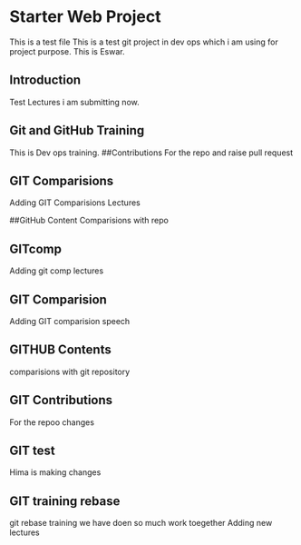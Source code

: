 # Starter Web Project

This is a test file
This is  a test git project in dev ops which i am using for project purpose. This is Eswar.

## Introduction
Test Lectures i am submitting now.

## Git and GitHub Training
This is Dev ops training.
##Contributions
For the repo and raise pull request

## GIT Comparisions
Adding GIT Comparisions Lectures 

##GitHub Content 
Comparisions with repo
## GITcomp
Adding git comp lectures 

## GIT Comparision
Adding GIT comparision speech
## GITHUB Contents
comparisions with git repository
## GIT Contributions
For the repoo changes

## GIT test
Hima is making changes

## GIT training rebase
git rebase training
we have doen so much work toegether
Adding new lectures
